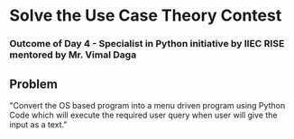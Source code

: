 # Solve the Use Case Theory Contest
### Outcome of Day 4 - Specialist in Python initiative by IIEC RISE mentored by Mr. Vimal Daga
## Problem
 "Convert the OS based program into a menu driven program using Python Code which will execute the required user query when user will give the input as a text."
 
